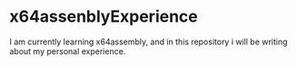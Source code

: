 # x64assenblyExperience
I am currently learning x64assembly, and in this repository i will be writing about my personal experience.
